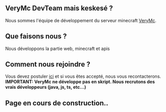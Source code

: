 ## **VeryMc DevTeam mais keskesé ?**

Nous sommes l'équipe de développement du serveur minecraft [VeryMc](https://discord.verymc.fr).

## **Que faisons nous ?**

Nous développons la partie web, minecraft et apis

## **Comment nous rejoindre ?**

Vous devez postuler [ici](https://comply.verymc.fr/jobs/dev/) et si vous êtes accepté, nous vous recontacterons.
**IMPORTANT: VeryMc ne développe pas en skript. Nous recrutons des vrais développeurs (java, js, ts, etc...)**

## Page en cours de construction..
